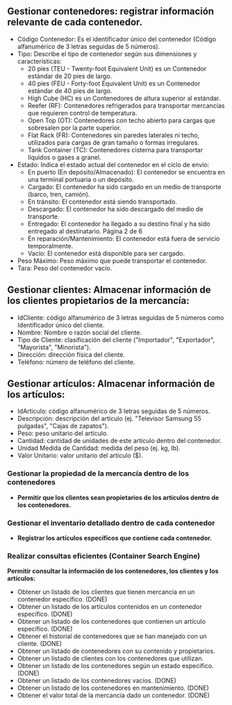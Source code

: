 ## Gestionar contenedores: registrar información relevante de cada contenedor. 
- Código Contenedor: Es el identificador único del contenedor (Código alfanumérico 
de 3 letras seguidas de 5 números). 
- Tipo: Describe el tipo de contenedor según sus dimensiones y características: 
    - 20 pies (TEU - Twenty-foot Equivalent Unit) es un Contenedor estándar de 
20 pies de largo.
    - 40 pies (FEU - Forty-foot Equivalent Unit) es un Contenedor estándar de 40 
pies de largo.
    - High Cube (HC) es un Contenedores de altura superior al estándar.
    - Reefer (RF): Contenedores refrigerados para transportar mercancías que 
requieren control de temperatura.
    - Open Top (OT): Contenedores con techo abierto para cargas que sobresalen por 
la parte superior.
    - Flat Rack (FR): Contenedores sin paredes laterales ni techo, utilizados para 
cargas de gran tamaño o formas irregulares.
    - Tank Container (TC): Contenedores cisterna para transportar líquidos o gases a 
granel.
- Estado: Indica el estado actual del contenedor en el ciclo de envío: 
    - En puerto (En depósito/Almacenado): El contenedor se encuentra en una 
terminal portuaria o un depósito.
    - Cargado: El contenedor ha sido cargado en un medio de transporte (barco, 
tren, camión).
    - En tránsito: El contenedor está siendo transportado.
    - Descargado: El contenedor ha sido descargado del medio de transporte.
    - Entregado: El contenedor ha llegado a su destino final y ha sido entregado 
al destinatario.
Página 2 de 6
    - En reparación/Mantenimiento: El contenedor está fuera de servicio 
temporalmente.
    - Vacío: El contenedor está disponible para ser cargado.
- Peso Máximo: Peso máximo que puede transportar el contenedor. 
- Tara: Peso del contenedor vacío.
## Gestionar clientes: Almacenar información de los clientes propietarios de la mercancía:
- IdCliente: código alfanumérico de 3 letras seguidas de 5 números como 
Identificador único del cliente.
- Nombre: Nombre o razón social del cliente.
- Tipo de Cliente: clasificación del cliente ("Importador", "Exportador", "Mayorista", 
"Minorista").
- Dirección: dirección física del cliente.
- Teléfono: número de teléfono del cliente.
## Gestionar artículos: Almacenar información de los artículos:
- IdArticulo: código alfanumérico de 3 letras seguidas de 5 números.
- Descripción: descripción del artículo (ej. "Televisor Samsung 55 pulgadas", "Cajas 
de zapatos").
- Peso: peso unitario del artículo.
- Cantidad: cantidad de unidades de este artículo dentro del contenedor.
- Unidad Medida de Cantidad: medida del peso (ej. kg, lb).
- Valor Unitario: valor unitario del artículo ($).
### Gestionar la propiedad de la mercancía dentro de los contenedores
- **Permitir que los clientes sean propietarios de los artículos dentro de los contenedores.**
### Gestionar el inventario detallado dentro de cada contenedor
- **Registrar los artículos específicos que contiene cada contenedor.**
### Realizar consultas eficientes (Container Search Engine)
**Permitir consultar la información de los contenedores, los clientes y los artículos:**
- Obtener un listado de los clientes que tienen mercancía en un contenedor 
específico. (DONE)
- Obtener un listado de los artículos contenidos en un contenedor específico. (DONE)
- Obtener un listado de los contenedores que contienen un artículo específico. (DONE)
- Obtener el historial de contenedores que se han manejado con un cliente. (DONE)
- Obtener un listado de contenedores con su contenido y propietarios.
- Obtener un listado de clientes con los contenedores que utilizan.
- Obtener un listado de los contenedores según un estado especifico. (DONE)
- Obtener un listado de los contenedores vacíos. (DONE)
- Obtener un listado de los contenedores en mantenimiento. (DONE)
- Obtener el valor total de la mercancía dado un contenedor. (DONE)